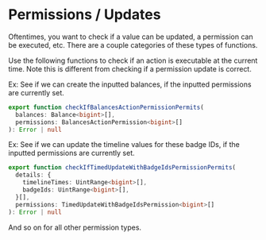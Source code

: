 # Permissions / Updates

Oftentimes, you want to check if a value can be updated, a permission can be executed, etc. There are a couple categories of these types of functions.









Use the following functions to check if an action is executable at the current time. Note this is different from checking if a permission update is correct.

Ex: See if we can create the inputted balances, if the inputted permissions are currently set.

```typescript
export function checkIfBalancesActionPermissionPermits(
  balances: Balance<bigint>[],
  permissions: BalancesActionPermission<bigint>[]
): Error | null
```

Ex: See if we can update the timeline values for these badge IDs, if the inputted permissions are currently set.

```typescript
export function checkIfTimedUpdateWithBadgeIdsPermissionPermits(
  details: {
    timelineTimes: UintRange<bigint>[],
    badgeIds: UintRange<bigint>[],
  }[],
  permissions: TimedUpdateWithBadgeIdsPermission<bigint>[]
): Error | null
```

And so on for all other permission types.
